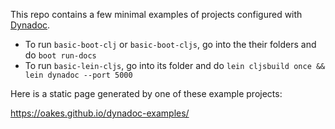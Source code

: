 This repo contains a few minimal examples of projects configured with [Dynadoc](https://github.com/oakes/Dynadoc).

* To run `basic-boot-clj` or `basic-boot-cljs`, go into the their folders and do `boot run-docs`
* To run `basic-lein-cljs`, go into its folder and do `lein cljsbuild once && lein dynadoc --port 5000`

Here is a static page generated by one of these example projects:

https://oakes.github.io/dynadoc-examples/
